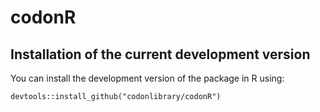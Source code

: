 # codonR

## Installation of the current development version
You can install the development version of the package in R using:
```
devtools::install_github("codonlibrary/codonR")
```
